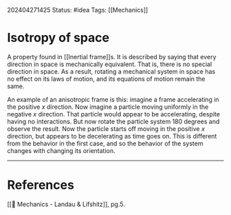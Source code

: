 202404271425
Status: #idea
Tags: [[Mechanics]]

# Isotropy of space

A property found in [[Inertial frame]]s. It is described by saying that every direction in space is mechanically equivalent. That is, there is no special direction in space. As a result, rotating a mechanical system in space has no effect on its laws of motion, and its equations of motion remain the same. 

An example of an anisotropic frame is this: imagine a frame accelerating in the positive $x$ direction. Now imagine a particle moving uniformly in the negative $x$ direction. That particle would appear to be accelerating, despite having no interactions. But now rotate the particle system 180 degrees and observe the result. Now the particle starts off moving in the positive $x$ direction, but appears to be decelerating as time goes on. This is different from the behavior in the first case, and so the behavior of the system changes with changing its orientation.


___
# References
[[📕 Mechanics - Landau & Lifshitz]], pg.5.